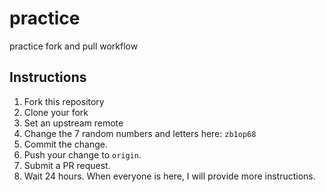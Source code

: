 # practice
practice fork and pull workflow

## Instructions
1. Fork this repository
2. Clone your fork
3. Set an upstream remote
4. Change the 7 random numbers and letters here: `zb1op68`
5. Commit the change.
6. Push your change to `origin`.
7. Submit a PR request. 
8. Wait 24 hours. When everyone is here, I will provide more instructions.
